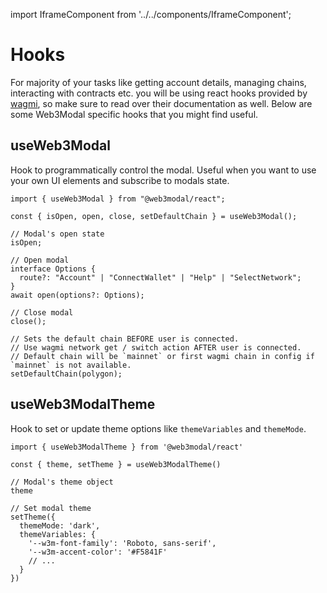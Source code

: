 import IframeComponent from '../../components/IframeComponent';

# Hooks

For majority of your tasks like getting account details, managing chains, interacting with contracts etc. you will be using react hooks provided by [wagmi](https://wagmi.sh), so make sure to read over their documentation as well. Below are some Web3Modal specific hooks that you might find useful.

## useWeb3Modal

Hook to programmatically control the modal. Useful when you want to use your own UI elements and subscribe to modals state.

```tsx
import { useWeb3Modal } from "@web3modal/react";

const { isOpen, open, close, setDefaultChain } = useWeb3Modal();

// Modal's open state
isOpen;

// Open modal
interface Options {
  route?: "Account" | "ConnectWallet" | "Help" | "SelectNetwork";
}
await open(options?: Options);

// Close modal
close();

// Sets the default chain BEFORE user is connected.
// Use wagmi network get / switch action AFTER user is connected.
// Default chain will be `mainnet` or first wagmi chain in config if `mainnet` is not available.
setDefaultChain(polygon);
```

## useWeb3ModalTheme

Hook to set or update theme options like `themeVariables` and `themeMode`.

```tsx
import { useWeb3ModalTheme } from '@web3modal/react'

const { theme, setTheme } = useWeb3ModalTheme()

// Modal's theme object
theme

// Set modal theme
setTheme({
  themeMode: 'dark',
  themeVariables: {
    '--w3m-font-family': 'Roboto, sans-serif',
    '--w3m-accent-color': '#F5841F'
    // ...
  }
})
```

<IframeComponent />
